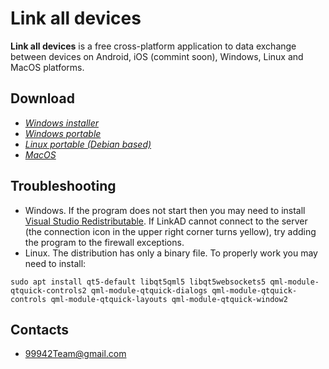 # Link all devices

<b>Link all devices</b> is a free cross-platform application to data exchange between devices on Android, iOS (commint soon), Windows, Linux and MacOS platforms.

## Download
* *[Windows installer](https://github.com/99942Team/LAD/releases/download/main/RC.zip)*
* *[Windows portable](https://github.com/99942Team/LAD/releases/download/main/RC.zip)*
* *[Linux portable (Debian based)](https://github.com/99942Team/LAD/releases/download/main/RC.zip)*
* *[MacOS](https://github.com/99942Team/LAD/releases/download/main/RC.zip)*

## Troubleshooting 
* Windows. If the program does not start then you may need to install [Visual Studio Redistributable](https://aka.ms/vs/16/release/vc_redist.x64.exe). If LinkAD cannot connect to the server (the connection icon in the upper right corner turns yellow), try adding the program to the firewall exceptions.
* Linux. The distribution has only a binary file. To properly work  you may need to install:
````
sudo apt install qt5-default libqt5qml5 libqt5websockets5 qml-module-qtquick-controls2 qml-module-qtquick-dialogs qml-module-qtquick-controls qml-module-qtquick-layouts qml-module-qtquick-window2
````


## Contacts
* 99942Team@gmail.com
